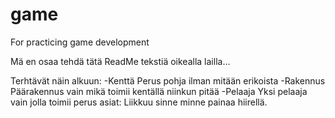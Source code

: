# game
For practicing game development

Mä en osaa tehdä tätä ReadMe tekstiä oikealla lailla...

Terhtävät näin alkuun:
-Kenttä
Perus pohja ilman mitään erikoista
-Rakennus
 Päärakennus vain mikä toimii kentällä niinkun pitää
-Pelaaja
Yksi pelaaja vain jolla toimii perus asiat:
Liikkuu sinne minne painaa hiirellä.